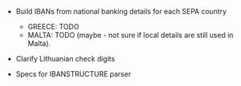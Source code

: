 - Build IBANs from national banking details for each SEPA country
  - GREECE: TODO
  - MALTA: TODO (maybe - not sure if local details are still used in Malta).

- Clarify Lithuanian check digits

- Specs for IBANSTRUCTURE parser
